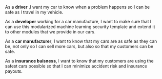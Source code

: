As a **driver** ,I want my car to know when a problem happens so I can be safe as I travel in my vehicle.

As a **developer** working for a car manufacture, I want to make sure that I can use this modularized machine learning security template and extend it to other modules that we provide in our cars. 

As a **car manufacturer**, I want to know that my cars are as safe as they can be, not only so I can sell more cars, but also so that my customers can be safe.

As a **insurance buisness**, I want to know that my customers are using the safest cars possible so that I can minimize accident risk and insurance payouts.  

